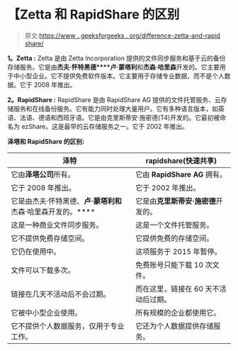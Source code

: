 # 【Zetta 和 RapidShare 的区别

> 原文:[https://www . geeksforgeeks . org/difference-zetta-and-rapid share/](https://www.geeksforgeeks.org/difference-between-zetta-and-rapidshare/)

**1。Zetta :**
Zetta 是由 Zetta Incorporation 提供的文件同步服务和基于云的备份存储服务。它是由**杰夫·怀特黑德****卢·蒙塔利**和**杰森·哈里森**开发的。它主要用于中小型企业。它不提供免费软件版本。它主要用于存储专业数据，而不是个人数据。它于 2008 年推出。

**2。RapidShare :**
RapidShare 是由 RapidShare AG 提供的文件托管服务、云存储服务和在线备份服务。它有能力同时处理大量用户。它有多种语言版本，如英语、法语、德语和西班牙语。它是由克里斯蒂安·施密德(T4)开发的。它最初被命名为 ezShare。这是最早的云存储服务之一。它于 2002 年推出。

**泽塔和 RapidShare 的区别:**

<center>

| 泽特 | rapidshare(快速共享) |
| --- | --- |
| 它由**泽塔公司**所有。 | 它由 **RapidShare AG** 拥有。 |
| 它于 2008 年推出。 | 它于 2002 年推出。 |
| 它是由杰夫·怀特黑德、**卢·蒙塔利和**杰森·哈里森开发的。**** | 它是由**克里斯蒂安·施密德**开发的。 |
| 这是一种商业文件同步服务。 | 这是一个文件托管服务。 |
| 它不提供免费存储空间。 | 它提供免费的存储空间。 |
| 它仍在使用中。 | 这项服务于 2015 年暂停。 |
| 文件可以下载多次。 | 免费账号只能下载 10 次文件。 |
| 链接在几天不活动后不会过期。 | 而在这里，链接在 60 天不活动后过期。 |
| 它被中小型企业使用。 | 所有规模的企业都使用它。 |
| 它不提供个人数据服务，仅用于专业工作。 | 它还为个人数据提供存储服务。 |

</center>